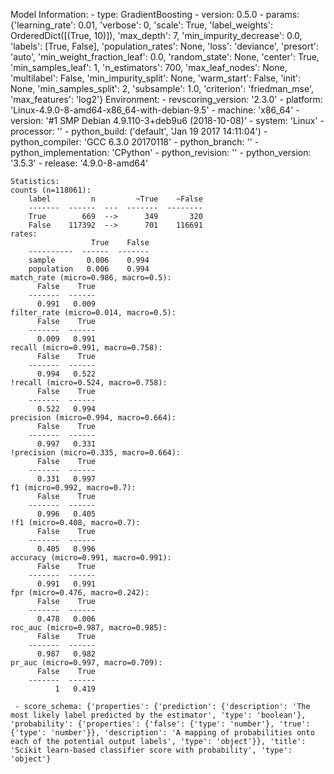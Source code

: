 Model Information:
	 - type: GradientBoosting
	 - version: 0.5.0
	 - params: {'learning_rate': 0.01, 'verbose': 0, 'scale': True, 'label_weights': OrderedDict([(True, 10)]), 'max_depth': 7, 'min_impurity_decrease': 0.0, 'labels': [True, False], 'population_rates': None, 'loss': 'deviance', 'presort': 'auto', 'min_weight_fraction_leaf': 0.0, 'random_state': None, 'center': True, 'min_samples_leaf': 1, 'n_estimators': 700, 'max_leaf_nodes': None, 'multilabel': False, 'min_impurity_split': None, 'warm_start': False, 'init': None, 'min_samples_split': 2, 'subsample': 1.0, 'criterion': 'friedman_mse', 'max_features': 'log2'}
	Environment:
	 - revscoring_version: '2.3.0'
	 - platform: 'Linux-4.9.0-8-amd64-x86_64-with-debian-9.5'
	 - machine: 'x86_64'
	 - version: '#1 SMP Debian 4.9.110-3+deb9u6 (2018-10-08)'
	 - system: 'Linux'
	 - processor: ''
	 - python_build: ('default', 'Jan 19 2017 14:11:04')
	 - python_compiler: 'GCC 6.3.0 20170118'
	 - python_branch: ''
	 - python_implementation: 'CPython'
	 - python_revision: ''
	 - python_version: '3.5.3'
	 - release: '4.9.0-8-amd64'
	
	Statistics:
	counts (n=118061):
		label         n         ~True    ~False
		-------  ------  ---  -------  --------
		True        669  -->      349       320
		False    117392  -->      701    116691
	rates:
		              True    False
		----------  ------  -------
		sample       0.006    0.994
		population   0.006    0.994
	match_rate (micro=0.986, macro=0.5):
		  False    True
		-------  ------
		  0.991   0.009
	filter_rate (micro=0.014, macro=0.5):
		  False    True
		-------  ------
		  0.009   0.991
	recall (micro=0.991, macro=0.758):
		  False    True
		-------  ------
		  0.994   0.522
	!recall (micro=0.524, macro=0.758):
		  False    True
		-------  ------
		  0.522   0.994
	precision (micro=0.994, macro=0.664):
		  False    True
		-------  ------
		  0.997   0.331
	!precision (micro=0.335, macro=0.664):
		  False    True
		-------  ------
		  0.331   0.997
	f1 (micro=0.992, macro=0.7):
		  False    True
		-------  ------
		  0.996   0.405
	!f1 (micro=0.408, macro=0.7):
		  False    True
		-------  ------
		  0.405   0.996
	accuracy (micro=0.991, macro=0.991):
		  False    True
		-------  ------
		  0.991   0.991
	fpr (micro=0.476, macro=0.242):
		  False    True
		-------  ------
		  0.478   0.006
	roc_auc (micro=0.987, macro=0.985):
		  False    True
		-------  ------
		  0.987   0.982
	pr_auc (micro=0.997, macro=0.709):
		  False    True
		-------  ------
		      1   0.419
	
	 - score_schema: {'properties': {'prediction': {'description': 'The most likely label predicted by the estimator', 'type': 'boolean'}, 'probability': {'properties': {'false': {'type': 'number'}, 'true': {'type': 'number'}}, 'description': 'A mapping of probabilities onto each of the potential output labels', 'type': 'object'}}, 'title': 'Scikit learn-based classifier score with probability', 'type': 'object'}


